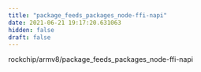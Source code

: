 ```yaml
---
title: "package_feeds_packages_node-ffi-napi"
date: 2021-06-21 19:17:20.631063
hidden: false
draft: false
---
```


rockchip/armv8/package_feeds_packages_node-ffi-napi

